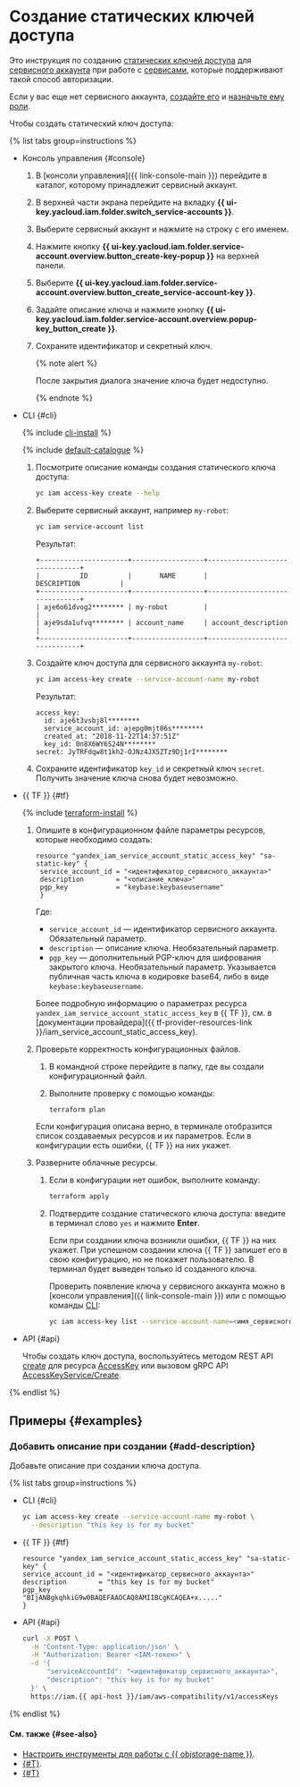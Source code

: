 # Создание статических ключей доступа

Это инструкция по созданию [статических ключей доступа](../../concepts/authorization/access-key.md) для [сервисного аккаунта](../../concepts/users/service-accounts.md) при работе с [сервисами](../../concepts/authorization/access-key.md#supported-services), которые поддерживают такой способ авторизации.

Если у вас еще нет сервисного аккаунта, [создайте его](create.md) и [назначьте ему роли](assign-role-for-sa.md).

Чтобы создать статический ключ доступа:

{% list tabs group=instructions %}

- Консоль управления {#console}

  1. В [консоли управления]({{ link-console-main }}) перейдите в каталог, которому принадлежит сервисный аккаунт.
  1. В верхней части экрана перейдите на вкладку **{{ ui-key.yacloud.iam.folder.switch_service-accounts }}**.
  1. Выберите сервисный аккаунт и нажмите на строку с его именем.
  1. Нажмите кнопку **{{ ui-key.yacloud.iam.folder.service-account.overview.button_create-key-popup }}** на верхней панели.
  1. Выберите **{{ ui-key.yacloud.iam.folder.service-account.overview.button_create_service-account-key }}**.
  1. Задайте описание ключа и нажмите кнопку **{{ ui-key.yacloud.iam.folder.service-account.overview.popup-key_button_create }}**.
  1. Сохраните идентификатор и секретный ключ.

      {% note alert %}

      После закрытия диалога значение ключа будет недоступно.

      {% endnote %}

- CLI {#cli}

  {% include [cli-install](../../../_includes/cli-install.md) %}

  {% include [default-catalogue](../../../_includes/default-catalogue.md) %}

  1. Посмотрите описание команды создания статического ключа доступа:

      ```bash
      yc iam access-key create --help
      ```

  1. Выберите сервисный аккаунт, например `my-robot`:

      ```bash
      yc iam service-account list
      ```

      Результат:

      ```text
      +----------------------+------------------+-------------------------------+
      |          ID          |       NAME       |          DESCRIPTION          |
      +----------------------+------------------+-------------------------------+
      | aje6o61dvog2******** | my-robot         |                               |
      | aje9sda1ufvq******** | account_name     | account_description           |
      +----------------------+------------------+-------------------------------+
      ```
  1. Создайте ключ доступа для сервисного аккаунта `my-robot`:

      ```bash
      yc iam access-key create --service-account-name my-robot
      ```

      Результат:

      ```text
      access_key:
        id: aje6t3vsbj8l********
        service_account_id: ajepg0mjt06s********
        created_at: "2018-11-22T14:37:51Z"
        key_id: 0n8X6WY6S24N********
      secret: JyTRFdqw8t1kh2-OJNz4JX5ZTz9Dj1rI********
      ```

  1. Сохраните идентификатор `key_id` и секретный ключ `secret`. Получить значение ключа снова будет невозможно.

- {{ TF }} {#tf}

  {% include [terraform-install](../../../_includes/terraform-install.md) %}

  1. Опишите в конфигурационном файле параметры ресурсов, которые необходимо создать:

      ```hcl
      resource "yandex_iam_service_account_static_access_key" "sa-static-key" {
       service_account_id = "<идентификатор_сервисного_аккаунта>"
       description        = "<описание_ключа>"
       pgp_key            = "keybase:keybaseusername"
       }
     ```

     Где:

     * `service_account_id` — идентификатор сервисного аккаунта. Обязательный параметр.
     * `description` — описание ключа. Необязательный параметр.
     * `pgp_key` — дополнительный PGP-ключ для шифрования закрытого ключа. Необязательный параметр. Указывается публичная часть ключа в кодировке base64, либо в виде `keybase:keybaseusername`.

     Более подробную информацию о параметрах ресурса `yandex_iam_service_account_static_access_key` в {{ TF }}, см. в [документации провайдера]({{ tf-provider-resources-link }}/iam_service_account_static_access_key).
         
  1. Проверьте корректность конфигурационных файлов.

     1. В командной строке перейдите в папку, где вы создали конфигурационный файл.
     1. Выполните проверку с помощью команды:

        ```bash
        terraform plan
        ```

     Если конфигурация описана верно, в терминале отобразится список создаваемых ресурсов и их параметров. Если в конфигурации есть ошибки, {{ TF }} на них укажет.

  1. Разверните облачные ресурсы.

     1. Если в конфигурации нет ошибок, выполните команду:

        ```bash
        terraform apply
        ```

     1. Подтвердите создание статического ключа доступа: введите в терминал слово `yes` и нажмите **Enter**.

        Если при создании ключа возникли ошибки, {{ TF }} на них укажет.
        При успешном создании ключа {{ TF }} запишет его в свою конфигурацию, но не покажет пользователю. В терминал будет выведен только id созданного ключа.

        Проверить появление ключа у сервисного аккаунта можно в [консоли управления]({{ link-console-main }}) или с помощью команды [CLI](../../../cli/quickstart.md):
         
          ```bash
          yc iam access-key list --service-account-name=<имя_сервисного_аккаунта>
          ```

- API {#api}

  Чтобы создать ключ доступа, воспользуйтесь методом REST API [create](../../api-ref/AccessKey/create.md) для ресурса [AccessKey](../../api-ref/AccessKey/index.md) или вызовом gRPC API [AccessKeyService/Create](../../api-ref/grpc/access_key_service.md#Create).

{% endlist %}

## Примеры {#examples}

### Добавить описание при создании {#add-description}

Добавьте описание при создании ключа доступа.

{% list tabs group=instructions %}

- CLI {#cli}

  ```bash
  yc iam access-key create --service-account-name my-robot \
    --description "this key is for my bucket"
  ```

- {{ TF }} {#tf}

  ```hcl
  resource "yandex_iam_service_account_static_access_key" "sa-static-key" {
  service_account_id = "<идентификатор_сервисного_аккаунта>"
  description        = "this key is for my bucket"
  pgp_key            = "BIjANBgkqhkiG9w0BAQEFAAOCAQ8AMIIBCgKCAQEA+x....."
  }
  ```

- API {#api}

  ```bash
  curl -X POST \
    -H 'Content-Type: application/json' \
    -H "Authorization: Bearer <IAM-токен>" \
    -d '{
        "serviceAccountId": "<идентификатор_сервисного_аккаунта>",
        "description": "this key is for my bucket"
    }' \
    https://iam.{{ api-host }}/iam/aws-compatibility/v1/accessKeys
  ```

{% endlist %}

#### См. также {#see-also}

* [Настроить инструменты для работы с {{ objstorage-name }}](../../../storage/tools/).
* [{#T}](assign-role-for-sa.md).
* [{#T}](../../tutorials/static-key-in-lockbox.md)